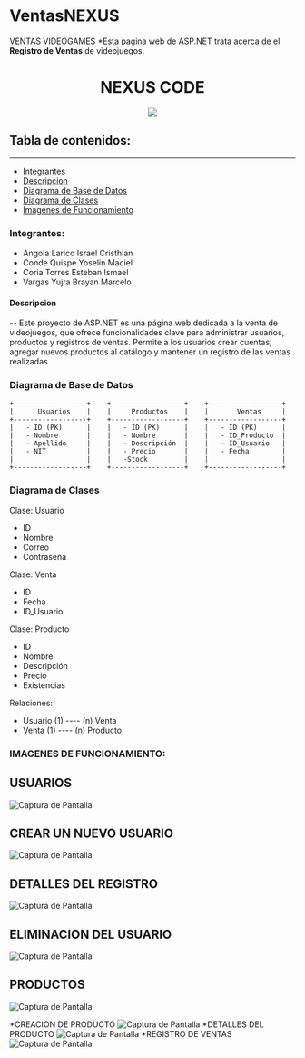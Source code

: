# VentasNEXUS
VENTAS VIDEOGAMES 
*Esta pagina web de ASP.NET trata acerca de el  **Registro de Ventas** de videojuegos.

<h1 align="center"> NEXUS CODE</h1>

<p align="center"><img src="https://github.com/Marselo203/VentasNEXUS/raw/master/READ/Captura%20de%20pantalla%20(641).png"/></p> 

## Tabla de contenidos:
---
- [Integrantes](#integrantes)
- [Descripcion](#descripcion)
- [Diagrama de Base de Datos](#diagrama-de-base-de-datos)
- [Diagrama de Clases](#diagrama-de-clases)
- [Imagenes de Funcionamiento](#imagenes-de-funcionamiento)
  
### Integrantes:
- Angola Larico Israel Cristhian
- Conde Quispe Yoselin Maciel
- Coria Torres Esteban Ismael
- Vargas Yujra Brayan Marcelo

#### Descripcion
--
Este proyecto de ASP.NET es una página web dedicada a la venta de videojuegos, que ofrece funcionalidades clave para administrar usuarios, productos y registros de ventas. 
Permite a los usuarios crear cuentas, agregar nuevos productos al catálogo y mantener un registro de las ventas realizadas


### Diagrama de Base de Datos
    +------------------+    +------------------+    +------------------+
    |      Usuarios    |    |     Productos    |    |       Ventas     |
    +------------------+    +------------------+    +------------------+
    |   - ID (PK)      |    |   - ID (PK)      |    |   - ID (PK)      |
    |   - Nombre       |    |   - Nombre       |    |   - ID_Producto  |
    |   - Apellido     |    |   - Descripción  |    |   - ID_Usuario   |
    |   - NIT          |    |   - Precio       |    |   - Fecha        |
    |                  |    |   -Stock         |    |                  |
    +------------------+    +------------------+    +------------------+
### Diagrama de Clases
Clase: Usuario
- ID
- Nombre
- Correo
- Contraseña

Clase: Venta
- ID
- Fecha
- ID_Usuario

Clase: Producto
- ID
- Nombre
- Descripción
- Precio
- Existencias

Relaciones:
- Usuario (1) ---- (n) Venta
- Venta (1) ---- (n) Producto



### IMAGENES DE FUNCIONAMIENTO: 

## USUARIOS

![Captura de Pantalla](https://github.com/Marselo203/VentasNEXUS/raw/master/READ/Captura%20de%20pantalla%20(642).png)

## CREAR UN NUEVO USUARIO

![Captura de Pantalla](https://github.com/Marselo203/VentasNEXUS/raw/master/READ/Captura%20de%20pantalla%20(643).png)

## DETALLES DEL REGISTRO

![Captura de Pantalla](https://github.com/Marselo203/VentasNEXUS/raw/master/READ/Captura%20de%20pantalla%20(644).png)

## ELIMINACION DEL USUARIO

![Captura de Pantalla](https://github.com/Marselo203/VentasNEXUS/raw/master/READ/Captura%20de%20pantalla%20(645).png)

## PRODUCTOS

![Captura de Pantalla](https://github.com/Marselo203/VentasNEXUS/raw/master/READ/Captura%20de%20pantalla%20(646).png)

*CREACION DE PRODUCTO
![Captura de Pantalla](https://github.com/Marselo203/VentasNEXUS/raw/master/READ/Captura%20de%20pantalla%20(647).png)
*DETALLES DEL PRODUCTO
![Captura de Pantalla](https://github.com/Marselo203/VentasNEXUS/raw/master/READ/Captura%20de%20pantalla%20(650).png)
*REGISTRO DE VENTAS
![Captura de Pantalla](https://github.com/Marselo203/VentasNEXUS/raw/master/READ/Captura%20de%20pantalla%20(649).png)


